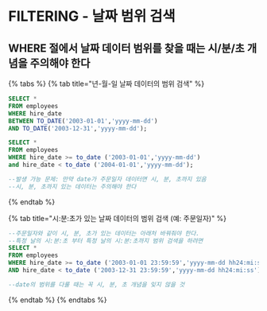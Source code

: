 # FILTERING - 날짜 범위 검색

## WHERE 절에서 날짜 데이터 범위를 찾을 때는 시/분/초 개념을 주의해야 한다 

{% tabs %}
{% tab title="년-월-일 날짜 데이터의 범위 검색" %}
```sql
SELECT * 
FROM employees
WHERE hire_date 
BETWEEN TO_DATE('2003-01-01','yyyy-mm-dd')
AND TO_DATE('2003-12-31','yyyy-mm-dd');

SELECT * 
FROM employees
WHERE hire_date >= to_date ('2003-01-01','yyyy-mm-dd')
and hire_date < to_date ('2004-01-01','yyyy-mm-dd');

--발생 가능 문제: 만약 date가 주문일자 데이터면 시, 분, 초까지 있음 
--시, 분, 초까지 있는 데이터는 주의해야 한다 
```
{% endtab %}

{% tab title="시:분:초가 있는 날짜 데이터의 범위 검색 \(예: 주문일자\)" %}
```sql
--주문일자와 같이 시, 분, 초가 있는 데이터는 아래처 바꿔줘야 한다. 
--특정 날의 시:분:초 부터 특정 날의 시:분:초까지 범위 검색을 하려면
SELECT * 
FROM employees
WHERE hire_date >= to_date ('2003-01-01 23:59:59','yyyy-mm-dd hh24:mi:ss')
AND hire_date < to_date ('2003-12-31 23:59:59','yyyy-mm-dd hh24:mi:ss');

--date의 범위를 다룰 때는 꼭 시, 분, 초 개념을 잊지 않을 것 
```
{% endtab %}
{% endtabs %}

